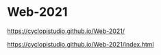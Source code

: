 # Web-2021

https://cyclopistudio.github.io/Web-2021/

https://cyclopistudio.github.io/Web-2021/index.html

